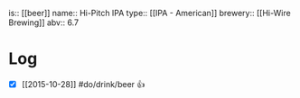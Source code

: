 is:: [[beer]]
name:: Hi-Pitch IPA
type:: [[IPA - American]]
brewery:: [[Hi-Wire Brewing]]
abv:: 6.7

# Log
- [x] [[2015-10-28]] #do/drink/beer 👍
